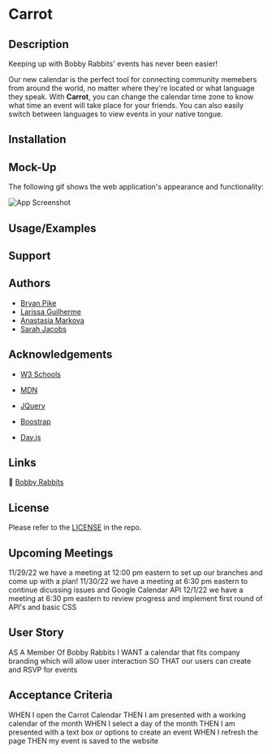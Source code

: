 
# Carrot
## Description
Keeping up with Bobby Rabbits' events has never been easier!

Our new calendar is the perfect tool for connecting community memebers from around the world, no matter where they're located or what language they speak. With **Carrot**, you can change the calendar time zone to know what time an event will take place for your friends. You can also easily switch between languages to view events in your native tongue.

## Installation

## Mock-Up

The following gif shows the web application's appearance and functionality:

![App Screenshot](./assets/images/demo.gif)

## Usage/Examples



## Support

<!-- For support, email larigens@gmail.com  -->

## Authors

- [Bryan Pike](https://github.com/thebobfather2)
- [Larissa Guilherme](https://github.com/larigens)
- [Anastasia Markova](https://github.com/mriya20)
- [Sarah Jacobs](https://github.com/sarahgjacobs)

## Acknowledgements

- [W3 Schools](https://www.w3schools.com)

- [MDN](https://developer.mozilla.org/en-US/)
  
- [JQuery](https://api.jquery.com/)

- [Boostrap](https://getbootstrap.com/docs/5.2/getting-started/introduction/)
  
- [Day.js](https://day.js.org/docs/en/display/format)

## Links

🔗 [Bobby Rabbits](https://www.bobbyrabbits.com/)

## License

Please refer to the [LICENSE](https://choosealicense.com/licenses/mit/) in the repo.

## Upcoming Meetings
11/29/22 we have a meeting at 12:00 pm eastern to set up our branches and come up with a plan!
11/30/22 we have a meeting at 6:30 pm eastern to continue dicussing issues and Google Calendar API
12/1/22 we have a meeting at 6:30 pm eastern to review progress and implement first round of API's and basic CSS

## User Story

AS A Member Of Bobby Rabbits
I WANT a calendar that fits company branding which will allow user interaction
SO THAT our users can create and RSVP for events

## Acceptance Criteria
WHEN I open the Carrot Calendar
THEN I am presented with a working calendar of the month
WHEN I select a day of the month
THEN I am presented with a text box or options to create an event
WHEN I refresh the page
THEN my event is saved to the website
